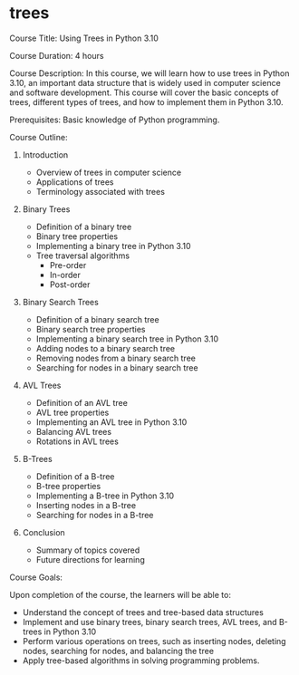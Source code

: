 
trees
=====
Course Title: Using Trees in Python 3.10 

Course Duration: 4 hours 

Course Description: In this course, we will learn how to use trees in Python 3.10, an important data structure that is widely used in computer science and software development. This course will cover the basic concepts of trees, different types of trees, and how to implement them in Python 3.10. 

Prerequisites: Basic knowledge of Python programming. 

Course Outline: 

1. Introduction 
   - Overview of trees in computer science 
   - Applications of trees 
   - Terminology associated with trees 

2. Binary Trees 
   - Definition of a binary tree 
   - Binary tree properties 
   - Implementing a binary tree in Python 3.10 
   - Tree traversal algorithms 
        - Pre-order 
        - In-order 
        - Post-order 

3. Binary Search Trees 
   - Definition of a binary search tree 
   - Binary search tree properties 
   - Implementing a binary search tree in Python 3.10 
   - Adding nodes to a binary search tree 
   - Removing nodes from a binary search tree 
   - Searching for nodes in a binary search tree 

4. AVL Trees 
   - Definition of an AVL tree 
   - AVL tree properties 
   - Implementing an AVL tree in Python 3.10 
   - Balancing AVL trees 
   - Rotations in AVL trees 
   
5. B-Trees 
   - Definition of a B-tree 
   - B-tree properties 
   - Implementing a B-tree in Python 3.10 
   - Inserting nodes in a B-tree 
   - Searching for nodes in a B-tree 
   
6. Conclusion 
   - Summary of topics covered 
   - Future directions for learning 

Course Goals: 

Upon completion of the course, the learners will be able to: 

- Understand the concept of trees and tree-based data structures 
- Implement and use binary trees, binary search trees, AVL trees, and B-trees in Python 3.10 
- Perform various operations on trees, such as inserting nodes, deleting nodes, searching for nodes, and balancing the tree 
- Apply tree-based algorithms in solving programming problems.